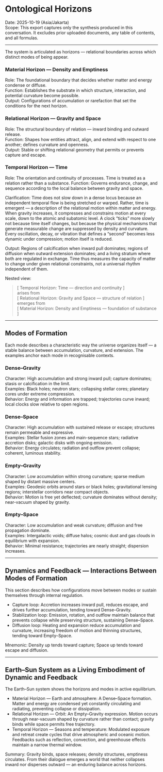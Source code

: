# Ontological Horizons

Date: 2025-10-19 (Asia/Jakarta)\
Scope: This export captures only the synthesis produced in this conversation. It excludes prior uploaded documents, any table of contents, and all formulas.

---

The system is articulated as horizons — relational boundaries across which distinct modes of being appear.

### Material Horizon — Density and Emptiness

Role: The foundational boundary that decides whether matter and energy condense or diffuse.  
Function: Establishes the substrate in which structure, interaction, and potential curvature become possible.  
Output: Configurations of accumulation or rarefaction that set the conditions for the next horizon.

### Relational Horizon — Gravity and Space

Role: The structural boundary of relation — inward binding and outward release.  
Function: Shapes how entities attract, align, and extend with respect to one another; defines curvature and openness.  
Output: Stable or shifting relational geometry that permits or prevents capture and escape.

### Temporal Horizon — Time

Role: The orientation and continuity of processes. Time is treated as a relation rather than a substance.
Function: Governs endurance, change, and sequence according to the local balance between gravity and space.

Clarification:
Time does not slow down in a dense locus because an independent temporal flow is being stretched or warped. Rather, time is emergent — a description of the relational motion within matter and energy. When gravity increases, it compresses and constrains motion at every scale, down to the atomic and subatomic level.
A clock “ticks” more slowly not because time itself changes, but because the physical mechanisms that generate measurable change are suppressed by density and curvature.
Every oscillation, decay, or vibration that defines a “second” becomes less dynamic under compression; motion itself is reduced.

Output: Regions of calcification when inward pull dominates; regions of diffusion when outward extension dominates; and a living stratum where both are regulated in exchange. Time thus measures the capacity of matter to change under given relational constraints, not a universal rhythm independent of them.

Nested view:

> [ Temporal Horizon: Time — direction and continuity ]\
> arises from\
> [ Relational Horizon: Gravity and Space — structure of relation ]\
> emerges from\
> [ Material Horizon: Density and Emptiness — foundation of substance ]

---

## Modes of Formation

Each mode describes a characteristic way the universe organizes itself — a stable balance between accumulation, curvature, and extension. The examples anchor each mode in recognisable contexts.

### Dense–Gravity

Character: High accumulation and strong inward pull; capture dominates; stasis or calcification in the limit.  
Examples: Black holes; neutron stars; collapsing stellar cores; planetary cores under extreme compression.  
Behavior: Energy and information are trapped; trajectories curve inward; local clocks slow relative to open regions.

### Dense–Space

Character: High accumulation with sustained release or escape; structures remain permeable and expressive.  
Examples: Stellar fusion zones and main-sequence stars; radiative accretion disks; galactic disks with ongoing emission.  
Behavior: Energy circulates; radiation and outflow prevent collapse; coherent, luminous stability.

### Empty–Gravity

Character: Low accumulation within strong curvature; sparse medium shaped by distant massive centers.  
Examples: Geodesic orbits around stars or black holes; gravitational lensing regions; interstellar corridors near compact objects.  
Behavior: Motion is free yet deflected; curvature dominates without density; near-vacuum shaped by gravity.

### Empty–Space

Character: Low accumulation and weak curvature; diffusion and free propagation dominate.  
Examples: Intergalactic voids; diffuse halos; cosmic dust and gas clouds in equilibrium with expansion.  
Behavior: Minimal resistance; trajectories are nearly straight; dispersion increases.

---

## Dynamics and Feedback — Interactions Between Modes of Formation

This section describes how configurations move between modes or sustain themselves through internal regulation.

- Capture loop: Accretion increases inward pull, reduces escape, and drives further accumulation, tending toward Dense–Gravity.
- Stabilization loop: Emission, rotation, and outflow maintain balance that prevents collapse while preserving structure, sustaining Dense–Space.
- Diffusion loop: Heating and expansion reduce accumulation and curvature, increasing freedom of motion and thinning structures, tending toward Empty–Space.

Mnemonic: Density up tends toward capture; Space up tends toward escape and diffusion.

---

## Earth–Sun System as a Living Embodiment of Dynamic and Feedback

The Earth–Sun system shows the horizons and modes in active equilibrium.

- Material Horizon — Earth and atmosphere: A Dense–Space formation. Matter and energy are condensed yet constantly circulating and radiating, preventing collapse or dissipation.
- Relational Horizon — Orbit: An Empty–Gravity expression. Motion occurs through near-vacuum shaped by curvature rather than contact; gravity binds while space permits free trajectory.
- Temporal Horizon — Seasons and temperature: Modulated exposure and retreat create cycles that drive atmospheric and oceanic motion. Feedbacks such as reflection, convection, and greenhouse effects maintain a narrow thermal window.

Summary: Gravity binds, space releases; density structures, emptiness circulates. From their dialogue emerges a world that neither collapses inward nor disperses outward — an enduring balance across horizons.
